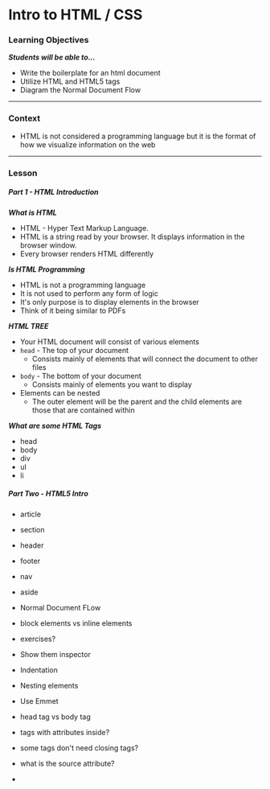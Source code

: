 # Intro to HTML / CSS

### Learning Objectives
***Students will be able to...***

* Write the boilerplate for an html document
* Utilize HTML and HTML5 tags
* Diagram the Normal Document Flow

---
### Context

* HTML is not considered a programming language but it is the format of how we visualize information on the web

---
### Lesson

##### Part 1 - HTML Introduction

***What is HTML***

* HTML - Hyper Text Markup Language.
* HTML is a string read by your browser. It displays information in the browser window. 
* Every browser renders HTML differently

***Is HTML Programming***

* HTML is not a programming language
* It is not used to perform any form of logic
* It's only purpose is to display elements in the browser
* Think of it being similar to PDFs

***HTML TREE***

* Your HTML document will consist of various elements
* `head` - The top of your document
	* Consists mainly of elements that will connect the document to other files
* `body` - The bottom of your document
	* Consists mainly of elements you want to display
* Elements can be nested
	* The outer element will be the parent and the child elements are those that are contained within

***What are some HTML Tags***

* head
* body
* div
* ul
* li

##### Part Two - HTML5 Intro

* article
* section
* header
* footer
* nav
* aside

* Normal Document FLow
* block elements vs inline elements
* exercises?
* Show them inspector
* Indentation
* Nesting elements
* Use Emmet
* head tag vs body tag
* tags with attributes inside? 
* some tags don't need closing tags?
* what is the source attribute?
* 